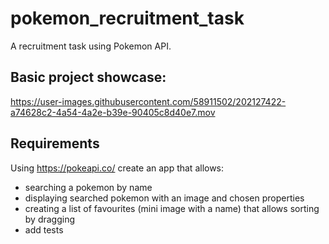# pokemon_recruitment_task

A recruitment task using Pokemon API.

## Basic project showcase:
https://user-images.githubusercontent.com/58911502/202127422-a74628c2-4a54-4a2e-b39e-90405c8d40e7.mov

## Requirements

Using https://pokeapi.co/ create an app that allows:

- searching a pokemon by name
- displaying searched pokemon with an image and chosen properties
- creating a list of favourites (mini image with a name) that allows sorting by dragging
- add tests
